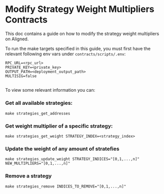 # Modify Strategy Weight Multipliers Contracts
This doc contains a guide on how to modify the strategy weight multipliers on Aligned.

To run the make targets specified in this guide, you must first have the relevant following env vars under `contracts/scripts/.env`:
```
RPC_URL=<rpc_url>
PRIVATE_KEY=<private_key>
OUTPUT_PATH=<deployment_output_path>
MULTISIG=false
```

## 

To view some relevant information you can:

### Get all available strategies:

```
make strategies_get_addresses
```

### Get weight multiplier of a specific strategy:

```
make strategies_get_weight STRATEGY_INDEX=<strategy_index>
```

### Update the weight of any amount of stratefies

```
make strategies_update_weight STRATEGY_INDICES="[0,1,...,n]" NEW_MULTIPLIERS="[0,1,...,n]"
```

### Remove a strategy

```
make strategies_remove INDICES_TO_REMOVE="[0,1,...,n]"
```


